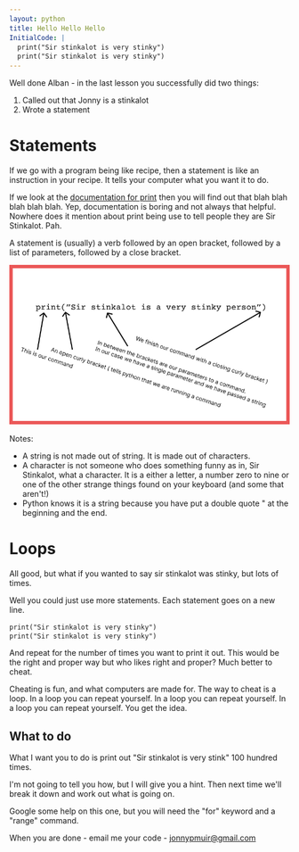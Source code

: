 ```yaml
---
layout: python
title: Hello Hello Hello
InitialCode: |
  print("Sir stinkalot is very stinky")
  print("Sir stinkalot is very stinky")
---
```

Well done Alban - in the last lesson you successfully did two things:
1. Called out that Jonny is a stinkalot
2. Wrote a statement

# Statements
If we go with a program being like recipe, then a statement is like an instruction in your recipe. It tells your computer what you want it to do.

If we look at the [documentation for print](https://docs.python.org/3/library/functions.html#print) then you will find out that blah blah blah blah blah. Yep, documentation is boring and not always that helpful. Nowhere does it mention about print being use to tell people they are Sir Stinkalot. Pah.

A statement is (usually) a verb followed by an open bracket, followed by a list of parameters, followed by a close bracket.

![The Print Command Broken Down](../assets/print-command.jpg)

Notes:
- A string is not made out of string. It is made out of characters.
- A character is not someone who does something funny as in, Sir Stinkalot, what a character. It is a either a letter, a number zero to nine or one of the other strange things found on your keyboard (and some that aren't!)
- Python knows it is a string because you have put a double quote " at the beginning and the end.

# Loops
All good, but what if you wanted to say sir stinkalot was stinky, but lots of times.

Well you could just use more statements. Each statement goes on a new line. 

    print("Sir stinkalot is very stinky")
    print("Sir stinkalot is very stinky")

And repeat for the number of times you want to print it out. This would be the right and proper way but who likes right and proper? Much better to cheat.

Cheating is fun, and what computers are made for. The way to cheat is a loop. In a loop you can repeat yourself. In a loop you can repeat yourself. In a loop you can repeat yourself. You get the idea.


## What to do

What I want you to do is print out "Sir stinkalot is very stink" 100 hundred times.

I'm not going to tell you how, but I will give you a hint. Then next time we'll break it down and work out what is going on.

Google some help on this one, but you will need the "for" keyword and a "range" command.

When you are done - email me your code - jonnypmuir@gmail.com